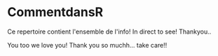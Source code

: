 # CommentdansR
Ce repertoire contient l'ensemble de l'info!
In direct to see!
Thankyou.. 

You too we love you!
Thank you so muchh... take care!!